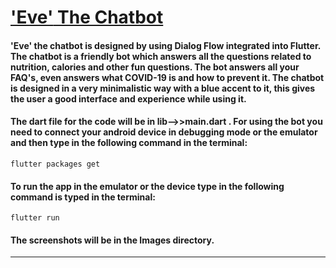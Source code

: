 # <u>**'Eve'** The Chatbot</u>

#### 				'Eve' the chatbot is designed by using Dialog Flow integrated into Flutter. The chatbot is a friendly bot which answers all the questions related to nutrition, calories and other fun questions. The bot answers all your FAQ's, even answers what COVID-19 is and how to prevent it. The chatbot is designed in a very minimalistic way with a blue accent to it, this gives the user a good interface and experience while using it.

#### 			The dart file for the code will be in lib-->>main.dart . For using the bot you need to connect your android device in debugging mode or the emulator and then type in the following command in the terminal:

```
flutter packages get
```

#### 			To run the app in the emulator or the device type in the following command is typed in the terminal:

```
flutter run
```

#### 			The screenshots will be in the Images directory.

------

